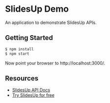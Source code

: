 SlidesUp Demo
=============
An application to demonstrate SlidesUp APIs.

Getting Started
---------------
```bash
$ npm install
$ npm start
```

Now point your browser to http://localhost:3000/.

Resources
---------
- [SlidesUp API Docs](https://apidocs.slidesup.com)
- [Try SlidesUp for free](https://slidesup.com)
